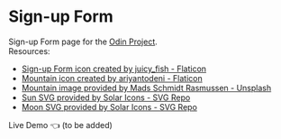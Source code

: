 # Sign-up Form
Sign-up Form page for the [Odin Project](https://www.theodinproject.com/lessons/node-path-intermediate-html-and-css-sign-up-form).<br />
Resources:
* [Sign-up Form icon created by juicy_fish - Flaticon](https://www.flaticon.com/free-icons/form)
* [Mountain icon created by ariyantodeni - Flaticon](https://www.flaticon.com/free-icons/mountain)
* [Mountain image provided by Mads Schmidt Rasmussen - Unsplash](https://unsplash.com/@mvds?utm_source=unsplash&utm_medium=referral&utm_content=creditCopyText)
* [Sun SVG provided by Solar Icons - SVG Repo](https://www.svgrepo.com/svg/525084/sun)
* [Moon SVG provided by Solar Icons - SVG Repo](https://www.svgrepo.com/svg/524760/moon)

Live Demo :point_left: (to be added)